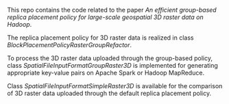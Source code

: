 
This repo contains the code related to the paper *An efficient group-based replica placement policy for large-scale geospatial 3D raster data on Hadoop*.
 
The replica placement policy for 3D raster data is realized in class *BlockPlacementPolicyRasterGroupRefactor*.

To process the 3D raster data uploaded through the group-based policy, class *SpatialFileInputFormatGroupRaster3D* is implemented for generating appropriate key-value pairs on Apache Spark or Hadoop MapReduce. 

Class *SpatialFileInputFormatSimpleRaster3D* is available for the comparison of 3D raster data uploaded through the default replica placement policy. 
